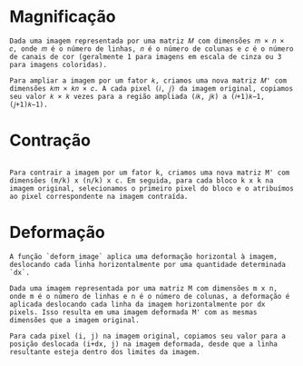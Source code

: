 # Magnificação
```
Dada uma imagem representada por uma matriz 𝑀 com dimensões 𝑚 × 𝑛 × 𝑐, onde 𝑚 é o número de linhas, 𝑛 é o número de colunas e 𝑐 é o número de canais de cor (geralmente 1 para imagens em escala de cinza ou 3 para imagens coloridas).

Para ampliar a imagem por um fator 𝑘, criamos uma nova matriz 𝑀' com dimensões 𝑘𝑚 × 𝑘𝑛 × 𝑐. A cada pixel (𝑖, 𝑗) da imagem original, copiamos seu valor 𝑘 × 𝑘 vezes para a região ampliada (𝑖𝑘, 𝑗𝑘) a (𝑖+1)𝑘−1, (𝑗+1)𝑘−1).
```
# Contração
```Dada uma imagem representada por uma matriz M com dimensões m x n x c, onde m é o número de linhas, n é o número de colunas e c é o número de canais de cor (geralmente 1 para imagens em escala de cinza ou 3 para imagens coloridas).

Para contrair a imagem por um fator k, criamos uma nova matriz M' com dimensões (m/k) x (n/k) x c. Em seguida, para cada bloco k x k na imagem original, selecionamos o primeiro pixel do bloco e o atribuímos ao pixel correspondente na imagem contraída.
```
# Deformação
```
A função `deform_image` aplica uma deformação horizontal à imagem, deslocando cada linha horizontalmente por uma quantidade determinada `dx`.

Dada uma imagem representada por uma matriz M com dimensões m x n, onde m é o número de linhas e n é o número de colunas, a deformação é aplicada deslocando cada linha da imagem horizontalmente por dx pixels. Isso resulta em uma imagem deformada M' com as mesmas dimensões que a imagem original.

Para cada pixel (i, j) na imagem original, copiamos seu valor para a posição deslocada (i+dx, j) na imagem deformada, desde que a linha resultante esteja dentro dos limites da imagem.
```
